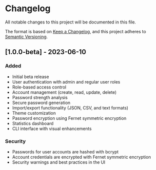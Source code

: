 # Changelog

All notable changes to this project will be documented in this file.

The format is based on [Keep a Changelog](https://keepachangelog.com/en/1.0.0/),
and this project adheres to [Semantic Versioning](https://semver.org/spec/v2.0.0.html).

## [1.0.0-beta] - 2023-06-10

### Added
- Initial beta release
- User authentication with admin and regular user roles
- Role-based access control
- Account management (create, read, update, delete)
- Password strength analysis
- Secure password generation
- Import/export functionality (JSON, CSV, and text formats)
- Theme customization
- Password encryption using Fernet symmetric encryption
- Statistics dashboard
- CLI interface with visual enhancements

### Security
- Passwords for user accounts are hashed with bcrypt
- Account credentials are encrypted with Fernet symmetric encryption
- Security warnings and best practices in the UI 